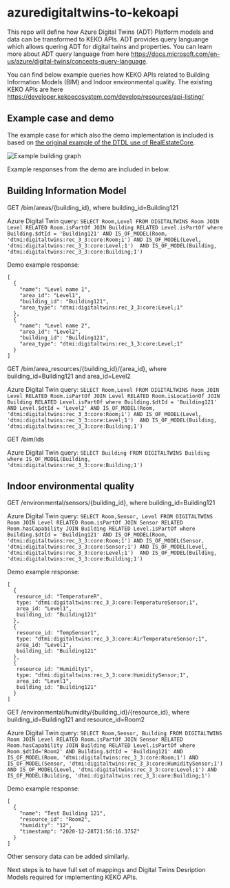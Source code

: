 # azuredigitaltwins-to-kekoapi

This repo will define how Azure Digital Twins (ADT) Platform models and data can be transformed to KEKO APIs. ADT provides query languange which allows quering ADT for digital twins and properties. You can learn more about ADT query language from here https://docs.microsoft.com/en-us/azure/digital-twins/concepts-query-language.

You can find below example queries how KEKO APIs related to Building Information Models (BIM) and Indoor environmental quality. The existing KEKO APIs are here  https://developer.kekoecosystem.com/develop/resources/api-listing/ 

## Example case and demo

The example case for which also the demo implementation is included is based on [the original example of the DTDL use of RealEstateCore](https://github.com/Azure/opendigitaltwins-building#using-realestatecore-ontology).

![Example building graph](https://drive.google.com/uc?export=view&id=1eeNp_BzVsgpMcYXhRVNfAB-aO3piO4pC)

Example responses from the demo are included in below.

## Building Information Model

GET /bim/areas/{building_id}, where building_id=Building121

Azure Digital Twin query:
`SELECT Room,Level FROM DIGITALTWINS Room JOIN Level RELATED Room.isPartOf JOIN Building RELATED Level.isPartOf where Building.$dtId = 'Building121' AND IS_OF_MODEL(Room, 'dtmi:digitaltwins:rec_3_3:core:Room;1') AND IS_OF_MODEL(Level, 'dtmi:digitaltwins:rec_3_3:core:Level;1')  AND IS_OF_MODEL(Building, 'dtmi:digitaltwins:rec_3_3:core:Building;1')`

Demo example response:
```
[
  {
    "name": "Level name 1",
    "area_id": "Level1",
    "building_id": "Building121",
    "area_type": "dtmi:digitaltwins:rec_3_3:core:Level;1"
  },
  {
    "name": "Level name 2",
    "area_id": "Level2",
    "building_id": "Building121",
    "area_type": "dtmi:digitaltwins:rec_3_3:core:Level;1"
  }
]
```

GET /bim/area_resources/{building_id}/{area_id}, where building_id=Building121 and area_id=Level2

Azure Digital Twin query:
`SELECT Room,Level FROM DIGITALTWINS Room JOIN Level RELATED Room.isPartOf JOIN Level RELATED Room.isLocationOf JOIN Building RELATED Level.isPartOf where Building.$dtId = 'Building121' AND Level.$dtId = 'Level2' AND IS_OF_MODEL(Room, 'dtmi:digitaltwins:rec_3_3:core:Room;1') AND IS_OF_MODEL(Level, 'dtmi:digitaltwins:rec_3_3:core:Level;1')  AND IS_OF_MODEL(Building, 'dtmi:digitaltwins:rec_3_3:core:Building;1')`

GET /bim/ids

Azure Digital Twin query:
`SELECT Building FROM DIGITALTWINS Building where IS_OF_MODEL(Building, 'dtmi:digitaltwins:rec_3_3:core:Building;1')`

## Indoor environmental quality

GET /environmental/sensors/{building_id}, where building_id=Building121

Azure Digital Twin query:
`SELECT Room,Sensor, Level FROM DIGITALTWINS Room JOIN Level RELATED Room.isPartOf JOIN Sensor RELATED Room.hasCapability JOIN Building RELATED Level.isPartOf where Building.$dtId = 'Building121' AND IS_OF_MODEL(Room, 'dtmi:digitaltwins:rec_3_3:core:Room;1') AND IS_OF_MODEL(Sensor, 'dtmi:digitaltwins:rec_3_3:core:Sensor;1') AND IS_OF_MODEL(Level, 'dtmi:digitaltwins:rec_3_3:core:Level;1')  AND IS_OF_MODEL(Building, 'dtmi:digitaltwins:rec_3_3:core:Building;1')`

Demo example response:
```
[
  {
   resource_id: "TemperatureR",
   type: "dtmi:digitaltwins:rec_3_3:core:TemperatureSensor;1",
   area_id: "Level1",
   building_id: "Building121"
  },
  {
   resource_id: "TempSensor1",
   type: "dtmi:digitaltwins:rec_3_3:core:AirTemperatureSensor;1",
   area_id: "Level1",
   building_id: "Building121"
  },
  {
   resource_id: "Humidity1",
   type: "dtmi:digitaltwins:rec_3_3:core:HumiditySensor;1",
   area_id: "Level1",
   building_id: "Building121"
  }
]
```

GET /environmental/humidity/{building_id}/{resource_id}, where building_id=Building121 and resource_id=Room2

Azure Digital Twin query:
`SELECT Room,Sensor, Building FROM DIGITALTWINS Room JOIN Level RELATED Room.isPartOf JOIN Sensor RELATED Room.hasCapability JOIN Building RELATED Level.isPartOf where Room.$dtId='Room2' AND Building.$dtId = 'Building121' AND IS_OF_MODEL(Room, 'dtmi:digitaltwins:rec_3_3:core:Room;1') AND IS_OF_MODEL(Sensor, 'dtmi:digitaltwins:rec_3_3:core:HumiditySensor;1') AND IS_OF_MODEL(Level, 'dtmi:digitaltwins:rec_3_3:core:Level;1') AND IS_OF_MODEL(Building, 'dtmi:digitaltwins:rec_3_3:core:Building;1')`

Demo example response:
```
[
  {
    "name": "Test Building 121",
    "resource_id": "Room2",
    "humidity": "12",
    "timestamp": "2020-12-28T21:56:16.375Z"
  }
]
```

Other sensory data can be added similarly.

Next steps is to have full set of mappings and Digital Twins Desription Models required for implementing KEKO APIs.

